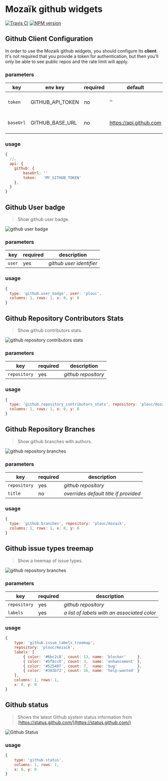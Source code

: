 # Mozaïk github widgets

[![Travis CI](https://img.shields.io/travis/plouc/mozaik-ext-github.svg?style=flat-square)](https://travis-ci.org/plouc/mozaik-ext-github)
[![NPM version](https://img.shields.io/npm/v/mozaik-ext-github.svg?style=flat-square)](https://www.npmjs.com/package/mozaik-ext-github)

## Github Client Configuration

In order to use the Mozaïk github widgets, you should configure its **client**.
It's not required that you provide a token for authentication, but then
you'll only be able to see public repos and the rate limit will apply.

### parameters

key       | env key          | required | default                | description
----------|------------------|----------|------------------------|----------------------------
`token`   | GITHUB_API_TOKEN | no       | ''                     | *github authentication token*
`baseUrl` | GITHUB_BASE_URL  | no       | https://api.github.com | *github api url* (useful for enterprise)

### usage

```javascript
{
  //…
  api: {
    github: {
        baseUrl: ''
        token:   'MY_GITHUB_TOKEN'
    },
  }
}
```



## Github User badge

> Show github user badge.

![github user badge](https://raw.githubusercontent.com/plouc/mozaik-ext-github/master/preview/github.user_badge.png)

### parameters

key    | required | description
-------|----------|--------------------------
`user` | yes      | *github user identifier*

### usage

```javascript
{
  type: 'github.user_badge', user: 'plouc',
  columns: 1, rows: 1, x: 0, y: 0
}
```



## Github Repository Contributors Stats

> Show github contributors stats.

![github repository contributors stats](https://raw.githubusercontent.com/plouc/mozaik-ext-github/master/preview/github.repository_contributors_stats.png)

### parameters

key          | required | description
-------------|----------|---------------
`repository` | yes      | *github repository*

### usage

```javascript
{
  type: 'github.repository_contributors_stats', repository: 'plouc/mozaik',
  columns: 1, rows: 1, x: 0, y: 0
}
```



## Github Repository Branches

> Show github branches with authors.

![github repository branches](https://raw.githubusercontent.com/plouc/mozaik-ext-github/master/preview/github.branches.png)

### parameters

key          | required | description
-------------|----------|---------------
`repository` | yes      | *github repository*
`title`      | no       | *overrides default title if provided*

### usage

```javascript
{
  type: 'github.branches', repository: 'plouc/mozaik',
  columns: 1, rows: 1, x: 0, y: 0
}
```



## Github issue types treemap

> Show a treemap of issue types.

![github repository branches](https://raw.githubusercontent.com/plouc/mozaik-ext-github/master/preview/github.issue_types_treemap.png)

### parameters

key          | required | description
-------------|----------|---------------
`repository` | yes      | *github repository*
`labels`     | yes      | *a list of labels with an associated color*

### usage

```javascript
{
    type: 'github.issue_labels_treemap',
    repository: 'plouc/mozaik',
    labels: [
        { color: '#6bc2c8', count: 13, name: 'blocker'     },
        { color: '#5f8cc0', count: 3,  name: 'enhancement' },
        { color: '#525487', count: 7,  name: 'bug'         },
        { color: '#383b72', count: 16, name: 'help-wanted' }
    ],
    columns: 1, rows: 1,
    x: 0, y: 0
}
```

## Github status

> Shows the latest Github system status information from [https://status.github.com/](https://status.github.com/)

![Github Status](https://raw.githubusercontent.com/plouc/mozaik-ext-github/master/preview/github.status.png)

### usage

```javascript
{
    type: 'github.status',
    columns: 1, rows: 1,
    x: 0, y: 0
}
```
